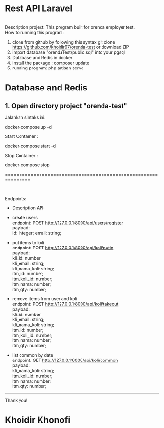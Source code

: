 <h1 >Rest API Laravel</h1>
<br /> Description project:
This program built for orenda employer test.<br />
How to running this program:<br />

1.  clone from github by following this syntax
    git clone https://github.com/khoidir97/orenda-test or download ZIP
2.  import database "orendaTest/public.sql" into your pgsql
3.  Database and Redis in docker
4.  install the package : composer update
4.  running program: php artisan serve

# Database and Redis 
 
## 1. Open directory project "orenda-test" 
 
Jalankan sintaks ini:
 
docker-compose up -d 
 
Start Container : 
 
docker-compose start -d 

Stop Container :
 
docker-compose stop 


===============================================================

 
<br/>


Endpoints:
- Description API:
* create users
  <br />endpoint: POST http://127.0.0.1:8000/api/users/register
  <br />payload:<br />
  id: integer;
  email: string;

* put items to koli
  <br />endpoint: POST http://127.0.0.1:8000/api/koli/putin
  <br />payload:<br />
  kli_id: number;<br />
  kli_email: string;<br />
  kli_nama_koli: string;<br />
  itm_id: number;<br />
  itm_koli_id: number;<br />
  itm_nama: number;<br />
  itm_qty: number;<br />

* remove items from user and koli
  <br />endpoint: POST http://127.0.0.1:8000/api/koli/takeout
  <br />payload:<br />
  kli_id: number;<br />
  kli_email: string;<br />
  kli_nama_koli: string;<br />
  itm_id: number;<br />
  itm_koli_id: number;<br />
  itm_nama: number;<br />
  itm_qty: number;<br />

* list common by date
  <br />endpoint: GET http://127.0.0.1:8000/api/koli/common
  <br />payload:<br />
  kli_nama_koli: string;<br />
  itm_koli_id: number;<br />
  itm_nama: number;<br />
  itm_qty: number;<br />


---

Thank you!<br />
<h1>Khoidir Khonofi</h1>